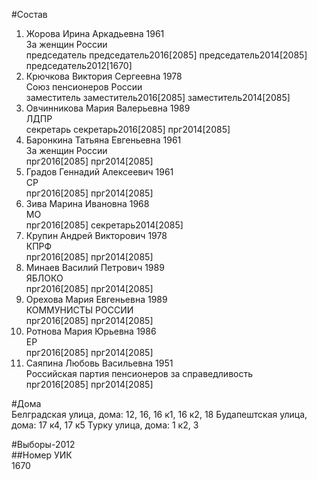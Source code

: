 #Состав  
1. Жорова Ирина Аркадьевна 1961  
    За женщин России  
    председатель председатель2016[2085] председатель2014[2085] председатель2012[1670]  
2. Крючкова Виктория Сергеевна 1978  
    Союз пенсионеров России  
    заместитель заместитель2016[2085] заместитель2014[2085]  
3. Овчинникова Мария Валерьевна 1989  
    ЛДПР  
    секретарь секретарь2016[2085] прг2014[2085]  
4. Баронкина Татьяна Евгеньевна 1961  
    За женщин России  
    прг2016[2085] прг2014[2085]  
5. Градов Геннадий Алексеевич 1961  
    СР  
    прг2016[2085] прг2014[2085]  
6. Зива Марина Ивановна 1968  
    МО  
    прг2016[2085] секретарь2014[2085]  
7. Крупин Андрей Викторович 1978  
    КПРФ  
    прг2016[2085] прг2014[2085]  
8. Минаев Василий Петрович 1989  
    ЯБЛОКО  
    прг2016[2085] прг2014[2085]  
9. Орехова Мария Евгеньевна 1989  
    КОММУНИСТЫ РОССИИ  
    прг2016[2085] прг2014[2085]  
10. Ротнова Мария Юрьевна 1986  
    ЕР  
    прг2016[2085] прг2014[2085]  
11. Саяпина Любовь Васильевна 1951  
    Российская партия пенсионеров за справедливость  
    прг2016[2085] прг2014[2085]  
  
#Дома  
Белградская улица, дома: 12, 16, 16 к1, 16 к2, 18 Будапештская улица, дома: 17 к4, 17 к5 Турку улица, дома: 1 к2, 3  
  
#Выборы-2012  
##Номер УИК  
1670  
